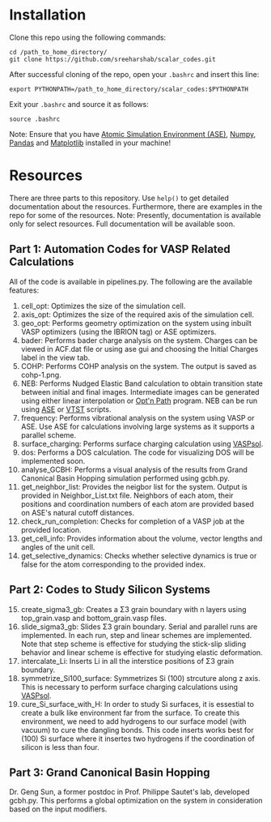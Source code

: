 # Installation
Clone this repo using the following commands:
```
cd /path_to_home_directory/
git clone https://github.com/sreeharshab/scalar_codes.git
```
After successful cloning of the repo, open your `.bashrc` and insert this line:
```
export PYTHONPATH=/path_to_home_directory/scalar_codes:$PYTHONPATH
```
Exit your `.bashrc` and source it as follows:
```
source .bashrc
```
Note: Ensure that you have [Atomic Simulation Environment (ASE)](https://wiki.fysik.dtu.dk/ase/), [Numpy](https://numpy.org/), [Pandas](https://pandas.pydata.org/) and [Matplotlib](https://matplotlib.org/) installed in your machine!

# Resources
There are three parts to this repository. Use `help()` to get detailed documentation about the resources. Furthermore, there are examples in the repo for some of the resources.
Note: Presently, documentation is available only for select resources. Full documentation will be available soon.

## Part 1: Automation Codes for VASP Related Calculations
All of the code is available in pipelines.py. The following are the available features:
1. cell_opt: Optimizes the size of the simulation cell.
2. axis_opt: Optimizes the size of the required axis of the simulation cell.
3. geo_opt: Performs geometry optimization on the system using inbuilt VASP optimizers (using the IBRION tag) or ASE optimizers.
4. bader: Performs bader charge analysis on the system. Charges can be viewed in ACF.dat file or using ase gui and choosing the Initial Charges label in the view tab.
5. COHP: Performs COHP analysis on the system. The output is saved as cohp-1.png.
6. NEB: Performs Nudged Elastic Band calculation to obtain transition state between initial and final images. Intermediate images can be generated using either linear interpolation or [Opt'n Path](http://forge.cbp.ens-lyon.fr/redmine/projects/optnpath/wiki) program. NEB can be run using [ASE](https://wiki.fysik.dtu.dk/ase/) or [VTST](https://theory.cm.utexas.edu/vtsttools/) scripts.
7. frequency: Performs vibrational analysis on the system using VASP or ASE. Use ASE for calculations involving large systems as it supports a parallel scheme.
8. surface_charging: Performs surface charging calculation using [VASPsol](https://github.com/henniggroup/VASPsol).
9. dos: Performs a DOS calculation. The code for visualizing DOS will be implemented soon.
10. analyse_GCBH: Performs a visual analysis of the results from Grand Canonical Basin Hopping simulation performed using gcbh.py.
11. get_neighbor_list: Provides the neigbor list for the system. Output is provided in Neighbor_List.txt file. Neighbors of each atom, their positions and coordination numbers of each atom are provided based on ASE's natural cutoff distances.
12. check_run_completion: Checks for completion of a VASP job at the provided location.
13. get_cell_info: Provides information about the volume, vector lengths and angles of the unit cell.
14. get_selective_dynamics: Checks whether selective dynamics is true or false for the atom corresponding to the provided index.

## Part 2: Codes to Study Silicon Systems
15. create_sigma3_gb: Creates a Σ3 grain boundary with n layers using top_grain.vasp and bottom_grain.vasp files.
16. slide_sigma3_gb: Slides Σ3 grain boundary. Serial and parallel runs are implemented. In each run, step and linear schemes are implemented. Note that step scheme is effective for studying the stick-slip sliding behavior and linear scheme is effective for studying elastic deformation.
17. intercalate_Li: Inserts Li in all the interstice positions of Σ3 grain boundary.
18. symmetrize_Si100_surface: Symmetrizes Si (100) strcuture along z axis. This is necessary to perform surface charging calculations using [VASPsol](https://github.com/henniggroup/VASPsol).
19. cure_Si_surface_with_H: In order to study Si surfaces, it is essestial to create a bulk like environment far from the surface. To create this environment, we need to add hydrogens to our surface model (with vacuum) to cure the dangling bonds. This code inserts works best for (100) Si surface where it insertes two hydrogens if the coordination of silicon is less than four.

## Part 3: Grand Canonical Basin Hopping
Dr. Geng Sun, a former postdoc in Prof. Philippe Sautet's lab, developed gcbh.py. This performs a global optimization on the system in consideration based on the input modifiers.

<!-- # Contributing
Contributions to improve this repo are always welcome. Any contribution should be  -->